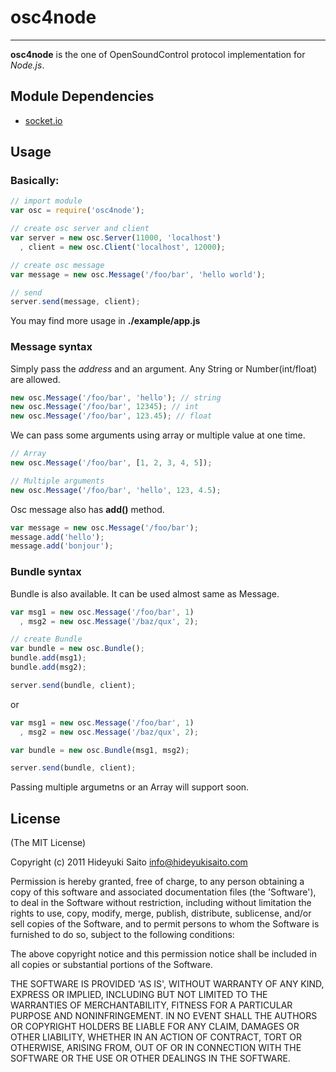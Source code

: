 osc4node
========
----------------------

__osc4node__ is the one of OpenSoundControl protocol implementation for *Node.js*.  

Module Dependencies
-------------------

-    [socket.io](https://github.com/LearnBoost/Socket.IO)  
  
Usage
-----
### Basically:
```javascript
// import module
var osc = require('osc4node');

// create osc server and client
var server = new osc.Server(11000, 'localhost')
  , client = new osc.Client('localhost', 12000);

// create osc message
var message = new osc.Message('/foo/bar', 'hello world');

// send
server.send(message, client);
```

You may find more usage in **./example/app.js**

### Message syntax

Simply pass the *address* and an argument.
Any String or Number(int/float) are allowed.
```javascript 
new osc.Message('/foo/bar', 'hello'); // string
new osc.Message('/foo/bar', 12345); // int
new osc.Message('/foo/bar', 123.45); // float

```

We can pass some arguments using array or multiple value at one time.
```javascript
// Array
new osc.Message('/foo/bar', [1, 2, 3, 4, 5]);

// Multiple arguments
new osc.Message('/foo/bar', 'hello', 123, 4.5);
```

Osc message also has __add()__ method.
```javascript
var message = new osc.Message('/foo/bar');
message.add('hello');
message.add('bonjour');
```

### Bundle syntax

Bundle is also available.
It can be used almost same as Message.
```javascript
var msg1 = new osc.Message('/foo/bar', 1)
  , msg2 = new osc.Message('/baz/qux', 2);

// create Bundle
var bundle = new osc.Bundle();
bundle.add(msg1);
bundle.add(msg2);

server.send(bundle, client);
```

or


```javascript
var msg1 = new osc.Message('/foo/bar', 1)
  , msg2 = new osc.Message('/baz/qux', 2);

var bundle = new osc.Bundle(msg1, msg2);

server.send(bundle, client);
```

Passing multiple argumetns or an Array will support soon.

License
-------

(The MIT License)

Copyright (c) 2011 Hideyuki Saito <info@hideyukisaito.com>

Permission is hereby granted, free of charge, to any person obtaining a copy of this software and associated documentation files (the 'Software'), to deal in the Software without restriction, including without limitation the rights to use, copy, modify, merge, publish, distribute, sublicense, and/or sell copies of the Software, and to permit persons to whom the Software is furnished to do so, subject to the following conditions:

The above copyright notice and this permission notice shall be included in all copies or substantial portions of the Software.

THE SOFTWARE IS PROVIDED 'AS IS', WITHOUT WARRANTY OF ANY KIND, EXPRESS OR IMPLIED, INCLUDING BUT NOT LIMITED TO THE WARRANTIES OF MERCHANTABILITY, FITNESS FOR A PARTICULAR PURPOSE AND NONINFRINGEMENT. IN NO EVENT SHALL THE AUTHORS OR COPYRIGHT HOLDERS BE LIABLE FOR ANY CLAIM, DAMAGES OR OTHER LIABILITY, WHETHER IN AN ACTION OF CONTRACT, TORT OR OTHERWISE, ARISING FROM, OUT OF OR IN CONNECTION WITH THE SOFTWARE OR THE USE OR OTHER DEALINGS IN THE SOFTWARE.